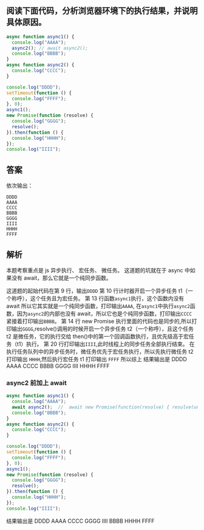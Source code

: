 ## 阅读下面代码，分析浏览器环境下的执行结果，并说明具体原因。

```javascript
async function async1() {
  console.log("AAAA");
  async2(); // await async2();
  console.log("BBBB");
}
async function async2() {
  console.log("CCCC");
}

console.log("DDDD");
setTimeout(function () {
  console.log("FFFF");
}, 0);
async1();
new Promise(function (resolve) {
  console.log("GGGG");
  resolve();
}).then(function () {
  console.log("HHHH");
});
console.log("IIII");
```

## 答案

依次输出：

```
DDDD
AAAA
CCCC
BBBB
GGGG
IIII
HHHH
FFFF
```

## 解析

本题考察重点是 js 异步执行、 宏任务、 微任务。
这道题的坑就在于 async 中如果没有 await，那么它就是一个纯同步函数。

这道题的起始代码在第 9 行，输出`DDDD`
第 10 行计时器开启一个异步任务 t1（一个称呼），这个任务且为宏任务。
第 13 行函数`async1`执行，这个函数内没有 await 所以它其实就是一个纯同步函数，打印输出`AAAA`,
在`async1`中执行`async2`函数，因为`async2`的内部也没有 await，所以它也是个纯同步函数，打印输出`CCCC`
紧接着打印输出`BBBB`。
第 14 行 new Promise 执行里面的代码也是同步的,所以打印输出`GGGG`,resolve()调用的时候开启一个异步任务 t2（一个称呼），且这个任务 t2 是微任务，它的执行交给 then()中的第一个回调函数执行，且优先级高于宏任务（t1）执行。
第 20 行打印输出`IIII`,此时线程上的同步任务全部执行结束。
在执行任务队列中的异步任务时，微任务优先于宏任务执行，所以先执行微任务 t2 打印输出 `HHHH`,然后执行宏任务 t1 打印输出 `FFFF`
所以综上 结果输出是 DDDD AAAA CCCC BBBB GGGG IIII HHHH FFFF



### async2 前加上 await

```js
async function async1() {
  console.log("AAAA");
  await async2();  //  await new Promise(function(resolve) { resulve(undefined) })
  console.log("BBBB");
}
async function async2() {
  console.log("CCCC");
}

console.log("DDDD");
setTimeout(function () {
  console.log("FFFF");
}, 0);
async1();
new Promise(function (resolve) {
  console.log("GGGG");
  resolve();
}).then(function () {
  console.log("HHHH");
});
console.log("IIII");
```

结果输出是 DDDD AAAA CCCC GGGG IIII BBBB HHHH FFFF